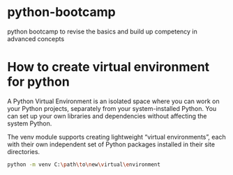 # python-bootcamp
python bootcamp to revise the basics and build up competency in advanced concepts


# How to create virtual environment for python
A Python Virtual Environment is an isolated space where you can work on your Python projects, separately from your system-installed Python. You can set up your own libraries and dependencies without affecting the system Python.

The venv module supports creating lightweight “virtual environments”, each with their own independent set of Python packages installed in their site directories.
```sh
python -m venv C:\path\to\new\virtual\environment
```
